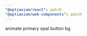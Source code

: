 ```yaml
---
"@optiaxiom/react": patch
"@optiaxiom/web-components": patch
---
```


animate primary opal button bg
